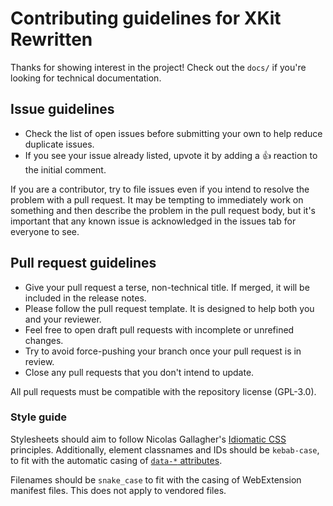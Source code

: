 # Contributing guidelines for XKit Rewritten

Thanks for showing interest in the project!
Check out the `docs/` if you're looking for technical documentation.

## Issue guidelines

- Check the list of open issues before submitting your own to help reduce duplicate issues.
- If you see your issue already listed, upvote it by adding a :+1: reaction to the initial comment.

If you are a contributor, try to file issues even if you intend to resolve the problem with a pull request. It may be tempting to immediately work on something and then describe the problem in the pull request body, but it's important that any known issue is acknowledged in the issues tab for everyone to see.

## Pull request guidelines

- Give your pull request a terse, non-technical title. If merged, it will be included in the release notes.
- Please follow the pull request template. It is designed to help both you and your reviewer.
- Feel free to open draft pull requests with incomplete or unrefined changes.
- Try to avoid force-pushing your branch once your pull request is in review.
- Close any pull requests that you don't intend to update.

All pull requests must be compatible with the repository license (GPL-3.0).

### Style guide

Stylesheets should aim to follow Nicolas Gallagher's [Idiomatic CSS](https://github.com/necolas/idiomatic-css#readme) principles. Additionally, element classnames and IDs should be `kebab-case`, to fit with the automatic casing of [`data-*` attributes](https://developer.mozilla.org/en-US/docs/Web/HTML/Global_attributes/data-*).

Filenames should be `snake_case` to fit with the casing of WebExtension manifest files. This does not apply to vendored files.
